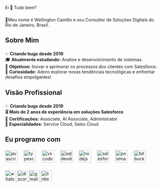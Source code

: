 <p align="left">Ei 👋 Tudo bem?<br>

###

👤Meu nome é Wellington Camillo e sou Consultor de Soluções Digitais do Rio de Janeiro, Brasil.</p>


###

<h2 align="left">Sobre Mim</h2>

###

<p align="left">✨ <b>Criando bugs desde 2019</b><br> 🎓 <b>Atualmente estudando:</b> Analise e desenvolvimento de sistemas.<br>🎯 <b>Objetivos:</b> Inovar e aprimorar os processos dos clientes com Salesforce.<br>🎲 <b>Curiosidade:</b> Adoro explorar novas tendências tecnológicas e enfrentar desafios empolgantes!</p>

###

<h2 align="left">Visão Profissional</h2>

###

<p align="left">✨ <b>Criando bugs desde 2019</b><br>  <b>⏳ Mais de 2 anos de experiência em soluções Salesforce</b><br>🔖 <b>Certificações:</b> Associate, AI Associate, Administrator<br>💼  <b>Especialidades:</b> Service Cloud, Sales Cloud</p>

###

<h2 align="left">Eu programo com</h2>

###

<div align="left">
  <img src="https://cdn.jsdelivr.net/gh/devicons/devicon/icons/javascript/javascript-original.svg" height="40" alt="javascript logo"  />
  <img width="12" />
  <img src="https://cdn.jsdelivr.net/gh/devicons/devicon/icons/typescript/typescript-original.svg" height="40" alt="typescript logo"  />
  <img width="12" />
  <img src="https://cdn.jsdelivr.net/gh/devicons/devicon@latest/icons/vscode/vscode-plain-wordmark.svg" height="40" alt="vscode logo"  />
  <img width="12" />
  <img src="https://cdn.jsdelivr.net/gh/devicons/devicon@latest/icons/sqldeveloper/sqldeveloper-original.svg" height="40" alt="sqldeveloper logo"  />
  <img width="12" />
  <img src="https://cdn.jsdelivr.net/gh/devicons/devicon@latest/icons/nodejs/nodejs-original-wordmark.svg" height="40" alt="nodejs logo"  />
  <img width="12" />
  <img src="https://cdn.jsdelivr.net/gh/devicons/devicon@latest/icons/salesforce/salesforce-original.svg" height="40" alt="salesforce logo"  />
  <img width="12" />
  <img src="https://cdn.jsdelivr.net/gh/devicons/devicon@latest/icons/postman/postman-original.svg" height="40" alt="postman logo"  />
  <img width="12" />
  <img src="https://cdn.jsdelivr.net/gh/devicons/devicon@latest/icons/bitbucket/bitbucket-original-wordmark.svg" height="40" alt="bitbucket logo"  />
</div>

###

<div align="left">
  <a href="https://wa.me/5521984980518" target="_blank">
  <img src="https://img.shields.io/badge/WhatsApp-25D366?logo=whatsapp&logoColor=fff&style=flat" height="35" alt="whatsapp logo"  />
  <img src="https://img.shields.io/static/v1?message=Discord&logo=discord&label=&color=7289DA&logoColor=white&labelColor=&style=for-the-badge" height="35" alt="discord logo"  />
  <a href="mailto:wellingtoncamilo88@gmail.com" target="_blank">
  <img src="https://img.shields.io/static/v1?message=Gmail&logo=gmail&label=&color=D14836&logoColor=white&labelColor=&style=for-the-badge" height="35" alt="gmail logo"  />
  <a href="https://www.linkedin.com/in/wellingtoncamillo/" target="_blank">
  <img src="https://img.shields.io/static/v1?message=LinkedIn&logo=linkedin&label=&color=0077B5&logoColor=white&labelColor=&style=for-the-badge" height="35" alt="linkedin logo"  />
</div>

###
